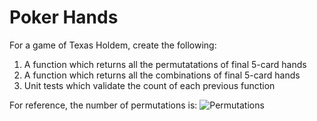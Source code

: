# Poker Hands

For a game of Texas Holdem, create the following:

1. A function which returns all the permutatations of final 5-card hands
2. A function which returns all the combinations of final 5-card hands
3. Unit tests which validate the count of each previous function 

For reference, the number of permutations is:
![Permutations](http://upload.wikimedia.org/math/6/b/3/6b32021ba2c95b5da6b5a9edd777c856.png)

